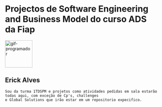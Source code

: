 # Projectos de Software Engineering and Business Model do curso ADS da Fiap

<div>

<img src="https://gifs.eco.br/wp-content/uploads/2022/11/gifs-de-programador-10.gif" height="90" alt="gif-programador"  />

</div>

## Erick Alves

```
Sou da turma 1TDSPM e projetos como atividades pedidas em sala estarão todas aqui, com exceção de Cp's, challenges
e Global Solutions que irão estar em um repositorio expecifico.
```
